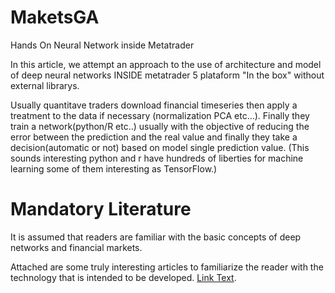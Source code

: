 # MaketsGA
Hands On Neural Network inside Metatrader

In this article, we attempt an approach to the use of architecture and model of deep neural networks INSIDE metatrader 5 plataform "In the box" without external librarys.

Usually quantitave traders download financial timeseries then apply a treatment to the data if necessary (normalization PCA etc...). Finally they train a network(python/R etc..) usually with the objective of reducing the error between the prediction and the real value and finally they take a decision(automatic or not) based on model single prediction value. (This sounds interesting python and r have hundreds of liberties for machine learning some of them interesting as TensorFlow.)

# Mandatory Literature
It is assumed that readers are familiar with the basic concepts of deep networks and financial markets. 

Attached are some truly interesting articles to familiarize the reader with the technology that is intended to be developed.
[Link Text](https://www.mql5.com/en/articles/1103).
